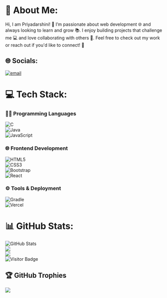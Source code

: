 # 💫 About Me:
Hi, I am Priyadarshini! 👋 I’m passionate about web development 🌐 and always looking to learn and grow 📚. I enjoy building projects that challenge me 💻 and love collaborating with others 🤝. Feel free to check out my work or reach out if you'd like to connect! 🚀


## 🌐 Socials:
[![email](https://img.shields.io/badge/Email-D14836?logo=gmail&logoColor=white)](mailto:priyadarshinimulloli@gmail.com) 

# 💻 Tech Stack:


### 👨‍💻 Programming Languages  
![C](https://img.shields.io/badge/c-%2300599C.svg?style=for-the-badge&logo=c&logoColor=white)  
![Java](https://img.shields.io/badge/java-%23ED8B00.svg?style=for-the-badge&logo=openjdk&logoColor=white)  
![JavaScript](https://img.shields.io/badge/javascript-%23323330.svg?style=for-the-badge&logo=javascript&logoColor=%23F7DF1E)

### 🌐 Frontend Development  
![HTML5](https://img.shields.io/badge/html5-%23E34F26.svg?style=for-the-badge&logo=html5&logoColor=white)  
![CSS3](https://img.shields.io/badge/css3-%231572B6.svg?style=for-the-badge&logo=css3&logoColor=white)  
![Bootstrap](https://img.shields.io/badge/bootstrap-%238511FA.svg?style=for-the-badge&logo=bootstrap&logoColor=white)  
![React](https://img.shields.io/badge/react-%2320232a.svg?style=for-the-badge&logo=react&logoColor=%2361DAFB)

### ⚙️ Tools & Deployment  
![Gradle](https://img.shields.io/badge/Gradle-02303A.svg?style=for-the-badge&logo=Gradle&logoColor=white)  
![Vercel](https://img.shields.io/badge/vercel-%23000000.svg?style=for-the-badge&logo=vercel&logoColor=white)
# 📊 GitHub Stats:
![GitHub Stats](https://github-readme-stats.vercel.app/api?username=Priyadarshinimulloli&show_icons=true&count_private=true&theme=radical)<br/>
![](https://nirzak-streak-stats.vercel.app/?user=Priyadarshinimulloli&theme=dark&hide_border=false)<br/>
![](https://github-readme-stats.vercel.app/api/top-langs/?username=Priyadarshinimulloli&theme=dark&hide_border=false&include_all_commits=false&count_private=false&layout=compact)<br/>
![Visitor Badge](https://visitor-badge.laobi.icu/badge?page_id=Priyadarshinimulloli)


## 🏆 GitHub Trophies
![](https://github-profile-trophy.vercel.app/?username=Priyadarshinimulloli&theme=radical&no-frame=false&no-bg=true&margin-w=4)



<!-- Proudly created with GPRM ( https://gprm.itsvg.in ) -->

